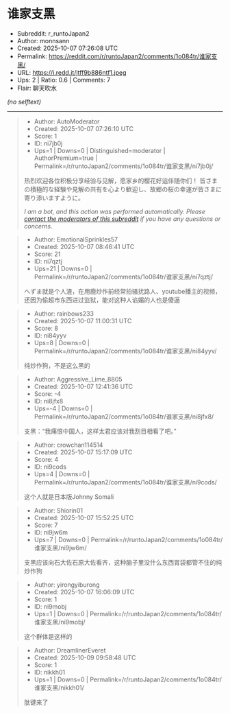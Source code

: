 # 谁家支黑

- Subreddit: r_runtoJapan2
- Author: monnsann
- Created: 2025-10-07 07:26:08 UTC
- Permalink: https://reddit.com/r/runtoJapan2/comments/1o084tr/谁家支黑/
- URL: https://i.redd.it/jtff9b886ntf1.jpeg
- Ups: 2 | Ratio: 0.6 | Comments: 7
- Flair: 聊天吹水

_(no selftext)_

---

> - Author: AutoModerator
> - Created: 2025-10-07 07:26:10 UTC
> - Score: 1
> - ID: ni7jb0j
> - Ups=1 | Downs=0 | Distinguished=moderator | AuthorPremium=true | Permalink=/r/runtoJapan2/comments/1o084tr/谁家支黑/ni7jb0j/
>
> 热烈欢迎各位积极分享经验与见解，愿家乡的樱花好运伴随你们！
> 皆さまの積極的な経験や見解の共有を心より歓迎し、故郷の桜の幸運が皆さまに寄り添いますように。
> 
> *I am a bot, and this action was performed automatically. Please [contact the moderators of this subreddit](/message/compose/?to=/r/runtoJapan2) if you have any questions or concerns.*

> - Author: EmotionalSprinkles57
> - Created: 2025-10-07 08:46:41 UTC
> - Score: 21
> - ID: ni7qztj
> - Ups=21 | Downs=0 | Permalink=/r/runtoJapan2/comments/1o084tr/谁家支黑/ni7qztj/
>
> へずま就是个人渣，在用鹿炒作前经常拍骚扰路人、youtube播主的视频，还因为偷超市东西进过监狱，能对这种人谄媚的人也是傻逼

> - Author: rainbows233
> - Created: 2025-10-07 11:00:31 UTC
> - Score: 8
> - ID: ni84yyv
> - Ups=8 | Downs=0 | Permalink=/r/runtoJapan2/comments/1o084tr/谁家支黑/ni84yyv/
>
> 纯炒作狗，不是这么黑的

> - Author: Aggressive_Lime_8805
> - Created: 2025-10-07 12:41:36 UTC
> - Score: -4
> - ID: ni8jfx8
> - Ups=-4 | Downs=0 | Permalink=/r/runtoJapan2/comments/1o084tr/谁家支黑/ni8jfx8/
>
> 支黑：“我痛恨中国人，这样太君应该对我刮目相看了吧。”

> - Author: crowchan114514
> - Created: 2025-10-07 15:17:09 UTC
> - Score: 4
> - ID: ni9cods
> - Ups=4 | Downs=0 | Permalink=/r/runtoJapan2/comments/1o084tr/谁家支黑/ni9cods/
>
> 这个人就是日本版Johnny Somali

> - Author: Shiorin01
> - Created: 2025-10-07 15:52:25 UTC
> - Score: 7
> - ID: ni9jw6m
> - Ups=7 | Downs=0 | Permalink=/r/runtoJapan2/comments/1o084tr/谁家支黑/ni9jw6m/
>
> 支黑应该向石大佐石原大佐看齐，这种脑子里没什么东西胃袋都管不住的纯炒作狗

> - Author: yirongyiburong
> - Created: 2025-10-07 16:06:09 UTC
> - Score: 1
> - ID: ni9mobj
> - Ups=1 | Downs=0 | Permalink=/r/runtoJapan2/comments/1o084tr/谁家支黑/ni9mobj/
>
> 这个群体是这样的

> - Author: DreamlinerEveret
> - Created: 2025-10-09 09:58:48 UTC
> - Score: 1
> - ID: nikkh01
> - Ups=1 | Downs=0 | Permalink=/r/runtoJapan2/comments/1o084tr/谁家支黑/nikkh01/
>
> 肽键来了
